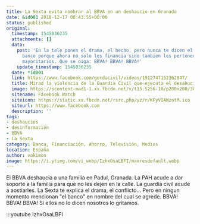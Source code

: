 ```yaml
---
title: La Sexta evita nombrar al BBVA en un deshaucio en Granada
date: &id001 2018-12-17 08:43:55+00:00
status: published
original:
  timestamp: 1545036235
  attachments: []
  data:
    post: 'En la tele ponen el drama, el hecho, pero nunca te dicen el nombre del
      banco porque ahora no solo les financia sino tambien les pertenece como accionistas
      mayoritarios. Que se oiga: BBVA! BBVA! BBVA!'
    update_timestamp: 1545036235
  date: *id001
  link: https://www.facebook.com/gordacivil/videos/1912747152362047/
  title: Mirad la violencia de la Guardia Civil que ejecuta el desahucio
  image: https://scontent-mad1-1.xx.fbcdn.net/v/t15.5256-10/p200x200/38746115_1912747522362010_5477548431708782592_n.jpg?_nc_cat=104&_nc_sid=ad6a45&_nc_ohc=6mf3L7_vNvQAX-cIWgx&_nc_ht=scontent-mad1-1.xx&oh=541497b7a333259b3c1dd2ec58081260&oe=5F55853A
  sitename: Facebook Watch
  siteicon: https://static.xx.fbcdn.net/rsrc.php/yz/r/KFyVIAWzntM.ico
  siteurl: https://www.facebook.com
  description: ''
tags:
- deshaucios
- desinformación
- BBVA
- La Sexta
category: Banca, Financiación, Ahorro, Televisión, Medios
location: España
author: vokimon
image: https://i.ytimg.com/vi_webp/IzhxOsaLBFI/maxresdefault.webp
---
```

El BBVA deshaucia a una familia en Padul, Granada.
La PAH acude a dar soporte a la familia para que no les dejen en la calle.
La guardia civil acude a aostiarles.
La Sexta te explica el drama, el conflicto...
Pero en ningun momento mencionan "el banco" en nombre del cual se agrede.
BBVA! BBVA! BBVA! Si ellos no lo dicen nosotros lo gritamos.

:::youtube IzhxOsaLBFI


